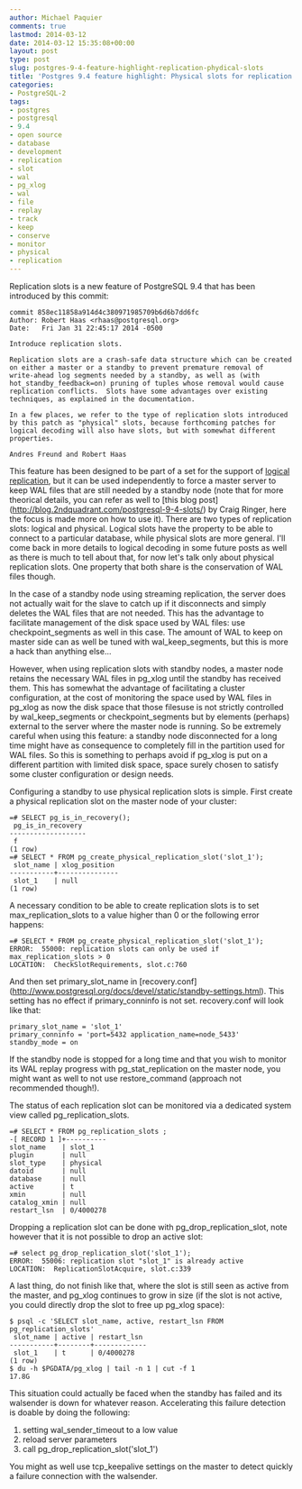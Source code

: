 ```yaml
---
author: Michael Paquier
comments: true
lastmod: 2014-03-12
date: 2014-03-12 15:35:08+00:00
layout: post
type: post
slug: postgres-9-4-feature-highlight-replication-phydical-slots
title: 'Postgres 9.4 feature highlight: Physical slots for replication'
categories:
- PostgreSQL-2
tags:
- postgres
- postgresql
- 9.4
- open source
- database
- development
- replication
- slot
- wal
- pg_xlog
- wal
- file
- replay
- track
- keep
- conserve
- monitor
- physical
- replication
---
```

Replication slots is a new feature of PostgreSQL 9.4 that has been introduced
by this commit:

    commit 858ec11858a914d4c380971985709b6d6b7dd6fc
    Author: Robert Haas <rhaas@postgresql.org>
    Date:   Fri Jan 31 22:45:17 2014 -0500

    Introduce replication slots.

    Replication slots are a crash-safe data structure which can be created
    on either a master or a standby to prevent premature removal of
    write-ahead log segments needed by a standby, as well as (with
    hot_standby_feedback=on) pruning of tuples whose removal would cause
    replication conflicts.  Slots have some advantages over existing
    techniques, as explained in the documentation.

    In a few places, we refer to the type of replication slots introduced
    by this patch as "physical" slots, because forthcoming patches for
    logical decoding will also have slots, but with somewhat different
    properties.

    Andres Freund and Robert Haas

This feature has been designed to be part of a set for the support of [logical
replication](http://git.postgresql.org/gitweb/?p=postgresql.git;a=commit;h=5a991ef8692ed0d170b44958a81a6bd70e90585c),
but it can be used independently to force a master server to keep WAL files
that are still needed by a standby node (note that for more theorical details,
you can refer as well to [this blog post]
(http://blog.2ndquadrant.com/postgresql-9-4-slots/) by Craig Ringer, here the
focus is made more on how to use it). There are two types of replication slots:
logical and physical. Logical slots have the property to be able to connect to
a particular database, while physical slots are more general. I'll come back
in more details to logical decoding in some future posts as well as there
is much to tell about that, for now let's talk only about physical replication
slots. One property that both share is the conservation of WAL files though.

In the case of a standby node using streaming replication, the server does not
actually wait for the slave to catch up if it disconnects and simply deletes
the WAL files that are not needed. This has the advantage to facilitate
management of the disk space used by WAL files: use checkpoint\_segments
as well in this case. The amount of WAL to keep on master side can as well
be tuned with wal\_keep\_segments, but this is more a hack than anything
else...

However, when using replication slots with standby nodes, a master node
retains the necessary WAL files in pg\_xlog until the standby has received
them. This has somewhat the advantage of facilitating a cluster configuration,
at the cost of monitoring the space used by WAL files in pg\_xlog as now
the disk space that those filesuse is not strictly controlled by
wal\_keep\_segments or checkpoint\_segments but by elements (perhaps) external
to the server where the master node is running. So be extremely careful when
using this feature: a standby node disconnected for a long time might have
as consequence to completely fill in the partition used for WAL files.
So this is something to perhaps avoid if pg\_xlog is put on a different
partition with limited disk space, space surely chosen to satisfy some
cluster configuration or design needs.

Configuring a standby to use physical replication slots is simple. First
create a physical replication slot on the master node of your cluster:

    =# SELECT pg_is_in_recovery();
     pg_is_in_recovery 
    -------------------
     f
    (1 row)
    =# SELECT * FROM pg_create_physical_replication_slot('slot_1');
     slot_name | xlog_position 
    -----------+---------------
     slot_1    | null
    (1 row)

A necessary condition to be able to create replication slots is to set
max_replication_slots to a value higher than 0 or the following error
happens:

    =# SELECT * FROM pg_create_physical_replication_slot('slot_1');
    ERROR:  55000: replication slots can only be used if max_replication_slots > 0
    LOCATION:  CheckSlotRequirements, slot.c:760

And then set primary\_slot\_name in [recovery.conf]
(http://www.postgresql.org/docs/devel/static/standby-settings.html).
This setting has no effect if primary\_conninfo is not set. recovery.conf
will look like that:

    primary_slot_name = 'slot_1'
    primary_conninfo = 'port=5432 application_name=node_5433'
    standby_mode = on

If the standby node is stopped for a long time and that you wish
to monitor its WAL replay progress with pg\_stat\_replication on the
master node, you might want as well to not use restore\_command
(approach not recommended though!).

The status of each replication slot can be monitored via a dedicated
system view called pg\_replication\_slots.

    =# SELECT * FROM pg_replication_slots ;
    -[ RECORD 1 ]+----------
    slot_name    | slot_1
    plugin       | null
    slot_type    | physical
    datoid       | null
    database     | null
    active       | t
    xmin         | null
    catalog_xmin | null
    restart_lsn  | 0/4000278

Dropping a replication slot can be done with pg\_drop\_replication\_slot,
note however that it is not possible to drop an active slot:

    =# select pg_drop_replication_slot('slot_1');
    ERROR:  55006: replication slot "slot_1" is already active
    LOCATION:  ReplicationSlotAcquire, slot.c:339

A last thing, do not finish like that, where the slot is still seen as
active from the master, and pg_xlog continues to grow in size (if the
slot is not active, you could directly drop the slot to free up pg_xlog
space):

    $ psql -c 'SELECT slot_name, active, restart_lsn FROM pg_replication_slots'
     slot_name | active | restart_lsn 
    -----------+--------+-------------
     slot_1    | t      | 0/4000278
    (1 row)
    $ du -h $PGDATA/pg_xlog | tail -n 1 | cut -f 1
    17.8G

This situation could actually be faced when the standby has failed and its
walsender is down for whatever reason. Accelerating this failure detection
is doable by doing the following:

  1. setting wal\_sender\_timeout to a low value
  2. reload server parameters
  3. call pg\_drop\_replication_slot('slot_1')

You might as well use tcp_keepalive settings on the master to detect quickly
a failure connection with the walsender.
